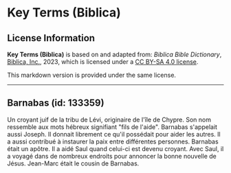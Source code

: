 # Key Terms (Biblica)

## License Information

**Key Terms (Biblica)** is based on and adapted from: _Biblica Bible Dictionary_, [Biblica, Inc.](https://www.biblica.com/), 2023, which is licensed under a [CC BY-SA 4.0 license](https://creativecommons.org/licenses/by-sa/4.0/legalcode.en).

This markdown version is provided under the same license.



--------------------------------

## Barnabas (id: 133359)

Un croyant juif de la tribu de Lévi, originaire de l'île de Chypre. Son nom ressemble aux mots hébreux signifiant "fils de l'aide". Barnabas s'appelait aussi Joseph. Il donnait librement ce qu'il possédait pour aider les autres. Il a aussi contribué à instaurer la paix entre différentes personnes. Barnabas était un apôtre. Il a aidé Saul quand celui\-ci est devenu croyant. Avec Saul, il a voyagé dans de nombreux endroits pour annoncer la bonne nouvelle de Jésus. Jean\-Marc était le cousin de Barnabas.


